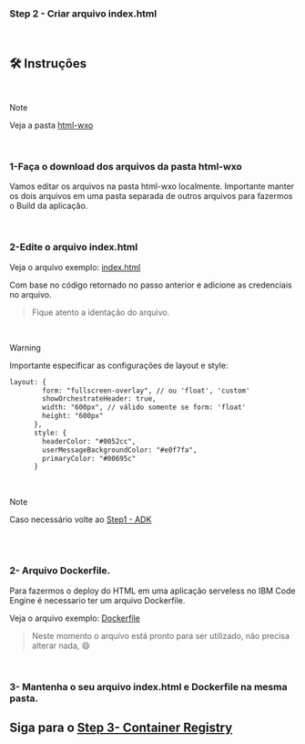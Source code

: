 ### Step 2 -   Criar arquivo index.html
<br>

## 🛠️ Instruções

<br>

> [!NOTE] 
>Veja a pasta [html-wxo](../html-wxo)
<br>

### 1-Faça o download dos arquivos da pasta html-wxo
Vamos editar os arquivos na pasta html-wxo localmente. 
Importante manter os dois arquivos em uma pasta separada de outros arquivos para fazermos o Build da aplicação. 


<br>


### 2-Edite o arquivo index.html 
Veja o arquivo exemplo: [index.html](../html-wxo/index.html)

Com base no código retornado no passo anterior e adicione as credenciais no arquivo. 


>Fique atento a identação do arquivo.
<br>


>[!WARNING]
>Importante especificar as configurações de layout e style:

```html
layout: {
        form: "fullscreen-overlay", // ou 'float', 'custom'
        showOrchestrateHeader: true,
        width: "600px", // válido somente se form: 'float'
        height: "600px"
      },
      style: {
        headerColor: "#0052cc",
        userMessageBackgroundColor: "#e0f7fa",
        primaryColor: "#00695c"
      }
```

<br>

> [!NOTE] 
>Caso necessário volte ao [Step1 - ADK](Step1-ADK.md)

<br><br>

### 2- Arquivo Dockerfile. 
Para fazermos o deploy do HTML em uma aplicação serveless no IBM Code Engine é necessario ter um arquivo Dockerfile. 

Veja o arquivo exemplo: [Dockerfile](../html-wxo/Dockerfile)
> Neste momento o arquivo está pronto para ser utilizado, não precisa alterar nada, :smile:
<br>

### 3- Mantenha o seu arquivo index.html e Dockerfile na mesma pasta. 

Siga para o [Step 3- Container Registry](Step3-ContainerRegistry.md)
---
